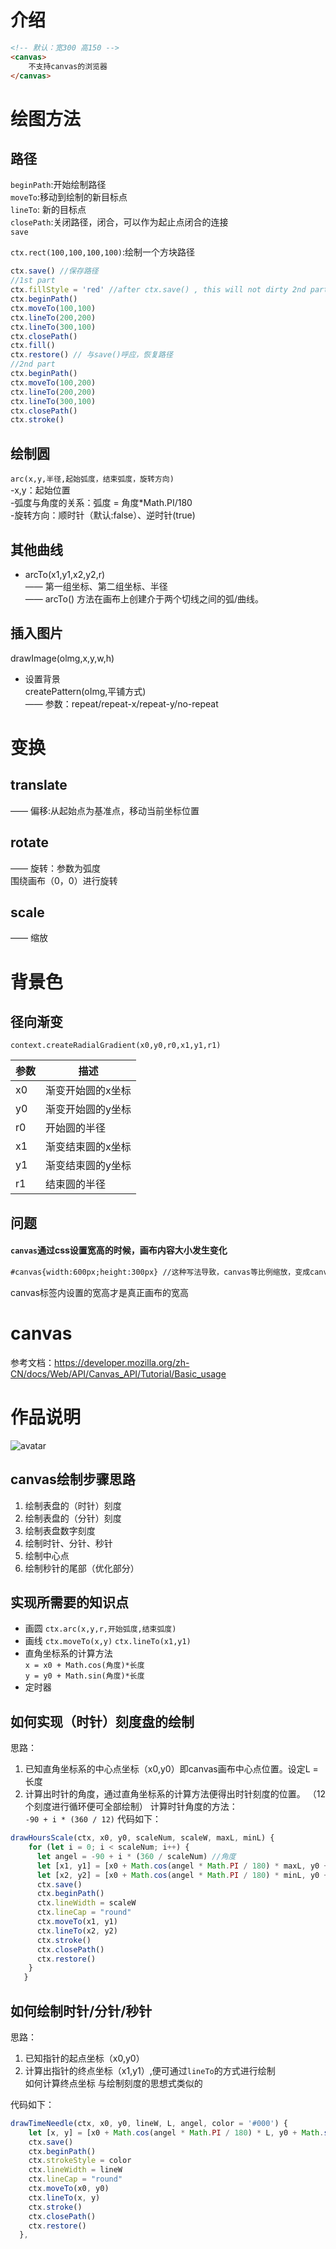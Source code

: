 # 介绍
``` html
<!-- 默认：宽300 高150 -->
<canvas>
    不支持canvas的浏览器 
</canvas>
```
# 绘图方法
## 路径
`beginPath`:开始绘制路径  
`moveTo`:移动到绘制的新目标点  
`lineTo`: 新的目标点  
`closePath`:关闭路径，闭合，可以作为起止点闭合的连接  
`save`
  
`ctx.rect(100,100,100,100)`:绘制一个方块路径

``` javascript
ctx.save() //保存路径
//1st part
ctx.fillStyle = 'red' //after ctx.save() , this will not dirty 2nd part
ctx.beginPath()
ctx.moveTo(100,100)
ctx.lineTo(200,200)
ctx.lineTo(300,100)
ctx.closePath()
ctx.fill()
ctx.restore() // 与save()呼应，恢复路径
//2nd part
ctx.beginPath()
ctx.moveTo(100,200)
ctx.lineTo(200,200)
ctx.lineTo(300,100)
ctx.closePath()
ctx.stroke()
```
## 绘制圆
`arc(x,y,半径,起始弧度，结束弧度，旋转方向)`  
  -x,y：起始位置  
  -弧度与角度的关系：弧度 = 角度*Math.PI/180  
  -旋转方向：顺时针（默认:false）、逆时针(true) 
## 其他曲线
* arcTo(x1,y1,x2,y2,r)  
   —— 第一组坐标、第二组坐标、半径  
   —— arcTo() 方法在画布上创建介于两个切线之间的弧/曲线。
## 插入图片
drawImage(olmg,x,y,w,h)
* 设置背景  
createPattern(oImg,平铺方式)  
  —— 参数：repeat/repeat-x/repeat-y/no-repeat
# 变换
## translate  
  —— 偏移:从起始点为基准点，移动当前坐标位置  
## rotate  
  —— 旋转：参数为弧度  
  围绕画布（0，0）进行旋转
## scale  
  —— 缩放
  
# 背景色
## 径向渐变  
`context.createRadialGradient(x0,y0,r0,x1,y1,r1)`  

| 参数 | 描述 |
|---|---|
| x0 | 渐变开始圆的x坐标 |
| y0 | 渐变开始圆的y坐标 |
| r0 | 开始圆的半径 |
| x1 | 渐变结束圆的x坐标 |
| y1 | 渐变结束圆的y坐标 |
| r1 | 结束圆的半径 |

## 问题
#### `canvas`通过css设置宽高的时候，画布内容大小发生变化
``` html
#canvas{width:600px;height:300px} //这种写法导致，canvas等比例缩放，变成canvas图像默认值的2倍。
```
canvas标签内设置的宽高才是真正画布的宽高
# canvas
参考文档：https://developer.mozilla.org/zh-CN/docs/Web/API/Canvas_API/Tutorial/Basic_usage  


# 作品说明  
![avatar](https://mirror198829.github.io/static/github/clock.png)
## canvas绘制步骤思路
1. 绘制表盘的（时针）刻度  
2. 绘制表盘的（分针）刻度  
3. 绘制表盘数字刻度  
4. 绘制时针、分针、秒针  
5. 绘制中心点  
6. 绘制秒针的尾部（优化部分）  
## 实现所需要的知识点  
* 画圆 `ctx.arc(x,y,r,开始弧度,结束弧度)`
* 画线  `ctx.moveTo(x,y)` `ctx.lineTo(x1,y1)`
* 直角坐标系的计算方法  
    `x = x0 + Math.cos(角度)*长度`  
    `y = y0 + Math.sin(角度)*长度`   
* 定时器   
## 如何实现（时针）刻度盘的绘制  
思路：  
1. 已知直角坐标系的中心点坐标（x0,y0）即canvas画布中心点位置。设定L = 长度  
2. 计算出时针的角度，通过直角坐标系的计算方法便得出时针刻度的位置。 （12个刻度进行循环便可全部绘制） 
计算时针角度的方法：  
`-90 + i * (360 / 12)`
代码如下：
``` javascript
drawHoursScale(ctx, x0, y0, scaleNum, scaleW, maxL, minL) {
    for (let i = 0; i < scaleNum; i++) {
      let angel = -90 + i * (360 / scaleNum) //角度
      let [x1, y1] = [x0 + Math.cos(angel * Math.PI / 180) * maxL, y0 + Math.sin(angel * Math.PI / 180) * maxL]
      let [x2, y2] = [x0 + Math.cos(angel * Math.PI / 180) * minL, y0 + Math.sin(angel * Math.PI / 180) * minL]
      ctx.save()
      ctx.beginPath()
      ctx.lineWidth = scaleW
      ctx.lineCap = "round"
      ctx.moveTo(x1, y1)
      ctx.lineTo(x2, y2)
      ctx.stroke()
      ctx.closePath()
      ctx.restore()
    }
   }
```
## 如何绘制时针/分针/秒针  
思路：  
1. 已知指针的起点坐标（x0,y0）  
2. 计算出指针的终点坐标（x1,y1）,便可通过`lineTo`的方式进行绘制  
如何计算终点坐标 与绘制刻度的思想式类似的  

代码如下：
``` javascript
drawTimeNeedle(ctx, x0, y0, lineW, L, angel, color = '#000') {
    let [x, y] = [x0 + Math.cos(angel * Math.PI / 180) * L, y0 + Math.sin(angel * Math.PI / 180) * L]
    ctx.save()
    ctx.beginPath()
    ctx.strokeStyle = color
    ctx.lineWidth = lineW
    ctx.lineCap = "round"
    ctx.moveTo(x0, y0)
    ctx.lineTo(x, y)
    ctx.stroke()
    ctx.closePath()
    ctx.restore()
  },
```
